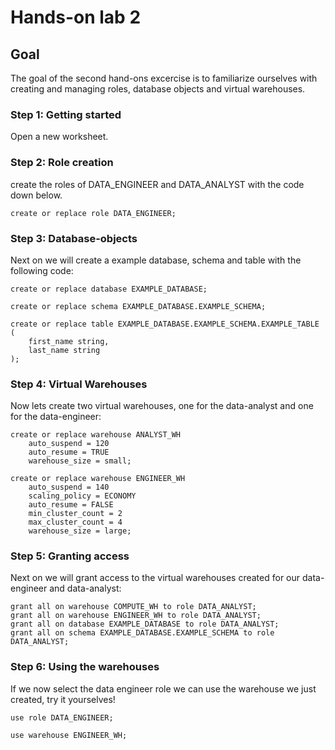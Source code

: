 # Hands-on lab 2

## Goal
The goal of the second hand-ons excercise is to familiarize ourselves with creating and managing roles, database objects and virtual warehouses.

### Step 1: Getting started
Open a new worksheet. 

### Step 2: Role creation
create the roles of DATA_ENGINEER and DATA_ANALYST with the code down below.
~~~~
create or replace role DATA_ENGINEER;
~~~~
### Step 3: Database-objects 
Next on we will create a example database, schema and table with the following code:
~~~~
create or replace database EXAMPLE_DATABASE;

create or replace schema EXAMPLE_DATABASE.EXAMPLE_SCHEMA;

create or replace table EXAMPLE_DATABASE.EXAMPLE_SCHEMA.EXAMPLE_TABLE ( 
    first_name string,
    last_name string
);
~~~~


### Step 4: Virtual Warehouses
Now lets create two virtual warehouses, one for the data-analyst and one for the data-engineer:
~~~~
create or replace warehouse ANALYST_WH
    auto_suspend = 120
    auto_resume = TRUE
    warehouse_size = small;
    
create or replace warehouse ENGINEER_WH
    auto_suspend = 140
    scaling_policy = ECONOMY
    auto_resume = FALSE
    min_cluster_count = 2
    max_cluster_count = 4
    warehouse_size = large;
~~~~
### Step 5: Granting access
Next on we will grant access to the virtual warehouses created for our data-engineer and data-analyst:
~~~~
grant all on warehouse COMPUTE_WH to role DATA_ANALYST;
grant all on warehouse ENGINEER_WH to role DATA_ANALYST;
grant all on database EXAMPLE_DATABASE to role DATA_ANALYST;
grant all on schema EXAMPLE_DATABASE.EXAMPLE_SCHEMA to role DATA_ANALYST;
~~~~
### Step 6: Using the warehouses
If we now select the data engineer role we can use the warehouse we just created, try it yourselves! 
~~~~
use role DATA_ENGINEER;

use warehouse ENGINEER_WH;
~~~~
